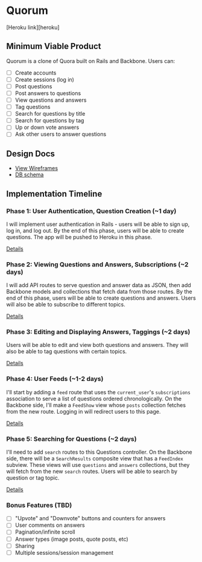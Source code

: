 # Quorum

[Heroku link][heroku]

<!-- [heroku]: link -->

## Minimum Viable Product
Quorum is a clone of Quora built on Rails and Backbone. Users can:

<!-- This is a Markdown checklist. Use it to keep track of your progress! -->

- [ ] Create accounts
- [ ] Create sessions (log in)
- [ ] Post questions
- [ ] Post answers to questions
- [ ] View questions and answers
- [ ] Tag questions
- [ ] Search for questions by title
- [ ] Search for questions by tag
- [ ] Up or down vote answers
- [ ] Ask other users to answer questions

## Design Docs
* [View Wireframes][views]
* [DB schema][schema]

[views]: ./docs/views.md
[schema]: ./docs/schema.md

## Implementation Timeline

### Phase 1: User Authentication, Question Creation (~1 day)
I will implement user authentication in Rails - users will be able to sign up, log in, and log out. By the end of this phase, users will be able to create questions. The app will be pushed to Heroku in this phase.

[Details][phase-one]

### Phase 2: Viewing Questions and Answers, Subscriptions (~2 days)
I will add API routes to serve question and answer data as JSON, then add Backbone
models and collections that fetch data from those routes. By the end of this
phase, users will be able to create questions and answers.  Users will also be able to subscribe to different topics.

[Details][phase-two]

### Phase 3: Editing and Displaying Answers, Taggings (~2 days)
Users will be able to edit and view both questions and answers.  They will also be able to tag questions with certain topics.

[Details][phase-three]

### Phase 4: User Feeds (~1-2 days)
I'll start by adding a `feed` route that uses the `current_user`'s
`subscriptions` association to serve a list of questions ordered
chronologically. On the Backbone side, I'll make a `FeedShow` view whose `posts`
collection fetches from the new route.  Logging in will redirect users to this page.

[Details][phase-four]

### Phase 5: Searching for Questions (~2 days)
I'll need to add `search` routes to this Questions controller. On the
Backbone side, there will be a `SearchResults` composite view that has a `FeedIndex`
subview. These views will use `questions` and `answers` collections, but they will fetch from the new `search` routes. Users will be able to search by question or tag topic.

[Details][phase-five]

### Bonus Features (TBD)
- [ ] "Upvote" and "Downvote" buttons and counters for answers
- [ ] User comments on answers
- [ ] Pagination/infinite scroll
- [ ] Answer types (image posts, quote posts, etc)
- [ ] Sharing
- [ ] Multiple sessions/session management

[phase-one]: ./docs/phases/phase1.md
[phase-two]: ./docs/phases/phase2.md
[phase-three]: ./docs/phases/phase3.md
[phase-four]: ./docs/phases/phase4.md
[phase-five]: ./docs/phases/phase5.md
